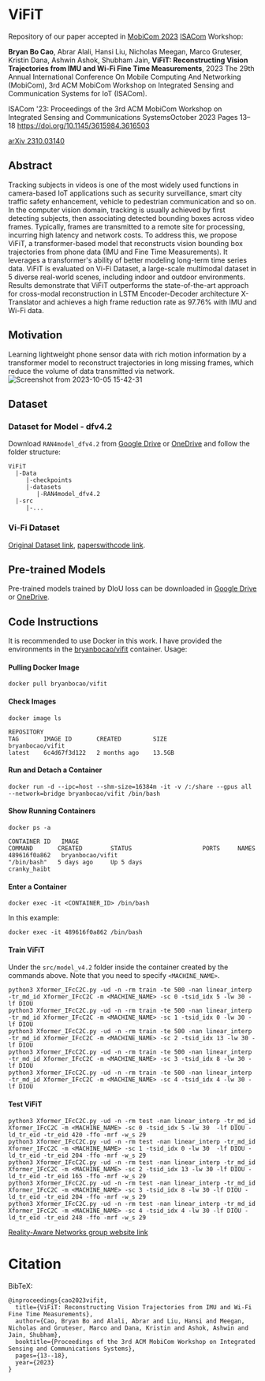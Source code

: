 # ViFiT

Repository of our paper accepted in [MobiCom 2023](https://sigmobile.org/mobicom/2023/program.html) [ISACom](http://www.isac-2022.org/) Workshop:

**Bryan Bo Cao**, Abrar Alali, Hansi Liu, Nicholas Meegan, Marco Gruteser, Kristin Dana, Ashwin Ashok, Shubham Jain, **ViFiT: Reconstructing Vision Trajectories from IMU and Wi-Fi Fine Time Measurements**, 2023 The 29th Annual International Conference On
Mobile Computing And Networking (MobiCom), 3rd ACM MobiCom Workshop on Integrated Sensing and Communication Systems for IoT (ISACom).

ISACom '23: Proceedings of the 3rd ACM MobiCom Workshop on Integrated Sensing and Communications SystemsOctober 2023
Pages 13–18 https://doi.org/10.1145/3615984.3616503

[arXiv 2310.03140](https://arxiv.org/pdf/2310.03140.pdf)

## Abstract
Tracking subjects in videos is one of the most widely used functions in camera-based IoT applications such as security surveillance, smart city traffic safety enhancement, vehicle to pedestrian communication and so on. In the computer vision domain, tracking is usually achieved by first detecting subjects, then associating detected bounding boxes across video frames. Typically, frames are transmitted to a remote site for processing, incurring high latency and network costs. To address this, we propose ViFiT, a transformer-based model that reconstructs vision bounding box trajectories from phone data (IMU and Fine Time Measurements). It leverages a transformer's ability of better modeling long-term time series data. ViFiT is evaluated on Vi-Fi Dataset, a large-scale multimodal dataset in 5 diverse real-world scenes, including indoor and outdoor environments. Results demonstrate that ViFiT outperforms the state-of-the-art approach for cross-modal reconstruction in LSTM Encoder-Decoder architecture X-Translator and achieves a high frame reduction rate as 97.76% with IMU and Wi-Fi data.

## Motivation
Learning lightweight phone sensor data with rich motion information by a transformer model to reconstruct trajectories in long missing frames, which reduce the volume of data transmitted via network.
![Screenshot from 2023-10-05 15-42-31](https://github.com/bryanbocao/vifit/assets/14010288/ee49af25-cd1e-49ec-b792-0822a38e065d)

## Dataset
### Dataset for Model - dfv4.2
Download ```RAN4model_dfv4.2``` from [Google Drive](https://drive.google.com/drive/folders/17w8c8KK8hx1NDrjNihgNV_3Y1tdw1cJH?usp=sharing) or [OneDrive](https://1drv.ms/f/s!AqkVlEZgdjnYcNFZsfjWUTbs12o?e=U3oRfW) and follow the folder structure:
```
ViFiT
  |-Data
     |-checkpoints
     |-datasets
        |-RAN4model_dfv4.2
  |-src
     |-...
```


### Vi-Fi Dataset
[Original Dataset link](https://sites.google.com/winlab.rutgers.edu/vi-fidataset/home), [paperswithcode link](https://paperswithcode.com/dataset/vi-fi-multi-modal-dataset).

## Pre-trained Models
Pre-trained models trained by DIoU loss can be downloaded in [Google Drive](https://drive.google.com/drive/folders/1BLqqK6U6l3oJnIpUAsGztQ3a7oAyqzdH?usp=sharing) or [OneDrive](https://1drv.ms/f/s!AqkVlEZgdjnYlGhbOzrpskp6TLTz?e=vPcZBl).

## Code Instructions
It is recommended to use Docker in this work. I have provided the environments in the [bryanbocao/vifit](https://hub.docker.com/repository/docker/bryanbocao/vifit/general]) container.
Usage:
#### Pulling Docker Image
```
docker pull bryanbocao/vifit
```
#### Check Images
```
docker image ls
```
```
REPOSITORY                                                               TAG       IMAGE ID       CREATED         SIZE
bryanbocao/vifit                                                         latest    6c4d67f3d122   2 months ago    13.5GB
```

#### Run and Detach a Container
```
docker run -d --ipc=host --shm-size=16384m -it -v /:/share --gpus all --network=bridge bryanbocao/vifit /bin/bash
```

#### Show Running Containers
```
docker ps -a
```
```
CONTAINER ID   IMAGE                                                                           COMMAND       CREATED        STATUS                    PORTS     NAMES
489616f0a862   bryanbocao/vifit                                                                "/bin/bash"   5 days ago     Up 5 days                           cranky_haibt
```
#### Enter a Container
```
docker exec -it <CONTAINER_ID> /bin/bash
```
In this example:
```
docker exec -it 489616f0a862 /bin/bash
```

#### Train ViFiT
Under the ```src/model_v4.2``` folder inside the container created by the commands above. Note that you need to specify ```<MACHINE_NAME>```.
```
python3 Xformer_IFcC2C.py -ud -n -rm train -te 500 -nan linear_interp -tr_md_id Xformer_IFcC2C -m <MACHINE_NAME> -sc 0 -tsid_idx 5 -lw 30 -lf DIOU
python3 Xformer_IFcC2C.py -ud -n -rm train -te 500 -nan linear_interp -tr_md_id Xformer_IFcC2C -m <MACHINE_NAME> -sc 1 -tsid_idx 0 -lw 30 -lf DIOU
python3 Xformer_IFcC2C.py -ud -n -rm train -te 500 -nan linear_interp -tr_md_id Xformer_IFcC2C -m <MACHINE_NAME> -sc 2 -tsid_idx 13 -lw 30 -lf DIOU
python3 Xformer_IFcC2C.py -ud -n -rm train -te 500 -nan linear_interp -tr_md_id Xformer_IFcC2C -m <MACHINE_NAME> -sc 3 -tsid_idx 8 -lw 30 -lf DIOU
python3 Xformer_IFcC2C.py -ud -n -rm train -te 500 -nan linear_interp -tr_md_id Xformer_IFcC2C -m <MACHINE_NAME> -sc 4 -tsid_idx 4 -lw 30 -lf DIOU
```

#### Test ViFiT
```
python3 Xformer_IFcC2C.py -ud -n -rm test -nan linear_interp -tr_md_id Xformer_IFcC2C -m <MACHINE_NAME> -sc 0 -tsid_idx 5 -lw 30  -lf DIOU -ld_tr_eid -tr_eid 420 -ffo -mrf -w_s 29
python3 Xformer_IFcC2C.py -ud -n -rm test -nan linear_interp -tr_md_id Xformer_IFcC2C -m <MACHINE_NAME> -sc 1 -tsid_idx 0 -lw 30  -lf DIOU -ld_tr_eid -tr_eid 204 -ffo -mrf -w_s 29
python3 Xformer_IFcC2C.py -ud -n -rm test -nan linear_interp -tr_md_id Xformer_IFcC2C -m <MACHINE_NAME> -sc 2 -tsid_idx 13 -lw 30 -lf DIOU -ld_tr_eid -tr_eid 165 -ffo -mrf -w_s 29
python3 Xformer_IFcC2C.py -ud -n -rm test -nan linear_interp -tr_md_id Xformer_IFcC2C -m <MACHINE_NAME> -sc 3 -tsid_idx 8 -lw 30 -lf DIOU -ld_tr_eid -tr_eid 204 -ffo -mrf -w_s 29
python3 Xformer_IFcC2C.py -ud -n -rm test -nan linear_interp -tr_md_id Xformer_IFcC2C -m <MACHINE_NAME> -sc 4 -tsid_idx 4 -lw 30 -lf DIOU -ld_tr_eid -tr_eid 248 -ffo -mrf -w_s 29
```

[Reality-Aware Networks group website link](https://ashwinashok.github.io/realityawarenetworks/)

# Citation
BibTeX:
```
@inproceedings{cao2023vifit,
  title={ViFiT: Reconstructing Vision Trajectories from IMU and Wi-Fi Fine Time Measurements},
  author={Cao, Bryan Bo and Alali, Abrar and Liu, Hansi and Meegan, Nicholas and Gruteser, Marco and Dana, Kristin and Ashok, Ashwin and Jain, Shubham},
  booktitle={Proceedings of the 3rd ACM MobiCom Workshop on Integrated Sensing and Communications Systems},
  pages={13--18},
  year={2023}
}
```
